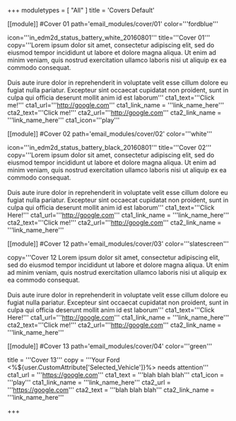 +++
moduletypes = [ "All" ]
title = 'Covers Default'

[[module]] #Cover 01
path='email_modules/cover/01'
color='''fordblue'''

  icon='''in_edm2d_status_battery_white_20160801'''
  title='''Cover 01'''
  copy='''Lorem ipsum dolor sit amet, consectetur adipiscing elit, sed do eiusmod tempor incididunt ut labore et dolore magna aliqua. Ut enim ad minim veniam, quis nostrud exercitation ullamco laboris nisi ut aliquip ex ea commodo consequat. <br /><br /> Duis aute irure dolor in reprehenderit in voluptate velit esse cillum dolore eu fugiat nulla pariatur. Excepteur sint occaecat cupidatat non proident, sunt in culpa qui officia deserunt mollit anim id est laborum'''
  cta1_text='''Click me!'''
  cta1_url='''http://google.com'''
  cta1_link_name = '''link_name_here'''
  cta2_text='''Click me!'''
  cta2_url='''http://google.com'''
  cta2_link_name = '''link_name_here'''
  cta1_icon='''play'''

[[module]] #Cover 02
path='email_modules/cover/02'
color='''white'''

  icon='''in_edm2d_status_battery_black_20160801'''
  title='''Cover 02'''
  copy='''Lorem ipsum dolor sit amet, consectetur adipiscing elit, sed do eiusmod tempor incididunt ut labore et dolore magna aliqua. Ut enim ad minim veniam, quis nostrud exercitation ullamco laboris nisi ut aliquip ex ea commodo consequat.<br /><br />Duis aute irure dolor in reprehenderit in voluptate velit esse cillum dolore eu fugiat nulla pariatur. Excepteur sint occaecat cupidatat non proident, sunt in culpa qui officia deserunt mollit anim id est laborum'''
  cta1_text='''Click Here!'''
  cta1_url='''http://google.com'''
  cta1_link_name = '''link_name_here'''
  cta2_text='''Click me!'''
  cta2_url='''http://google.com'''
  cta2_link_name = '''link_name_here'''

[[module]] #Cover 12
path='email_modules/cover/03'
color='''slatescreen'''

  copy='''Cover 12 Lorem ipsum dolor sit amet, consectetur adipiscing elit, sed do eiusmod tempor incididunt ut labore et dolore magna aliqua. Ut enim ad minim veniam, quis nostrud exercitation ullamco laboris nisi ut aliquip ex ea commodo consequat.<br /><br />Duis aute irure dolor in reprehenderit in voluptate velit esse cillum dolore eu fugiat nulla pariatur. Excepteur sint occaecat cupidatat non proident, sunt in culpa qui officia deserunt mollit anim id est laborum'''
  cta1_text='''Click Here!'''
  cta1_url='''http://google.com'''
  cta1_link_name = '''link_name_here'''
  cta2_text='''Click me!'''
  cta2_url='''http://google.com'''
  cta2_link_name = '''link_name_here'''

[[module]] #Cover 13
path='email_modules/cover/04'
color='''green'''

  title = '''Cover 13'''
  copy = '''Your Ford <%${user.CustomAttribute['Selected_Vehicle']}%> needs attention'''
  cta1_url = '''https://google.com'''
  cta1_text = '''blah blah blah'''
  cta1_icon = '''play'''
  cta1_link_name = '''link_name_here'''
  cta2_url = '''https://google.com'''
  cta2_text = '''blah blah blah'''
  cta2_link_name = '''link_name_here'''


+++